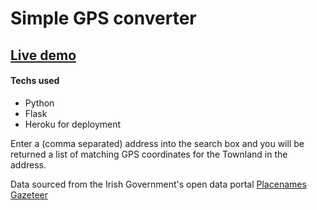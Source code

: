 # Simple GPS converter

## [Live demo](https://geo-loc.herokuapp.com)

#### Techs used

* Python
* Flask
* Heroku for deployment

Enter a (comma separated) address into the search box and you will be returned a list of matching GPS coordinates for the Townland in the address.

Data sourced from the Irish Government's open data portal [Placenames Gazeteer](https://data.gov.ie/dataset/townlands-osi-national-placenames-gazetteerc8e43)